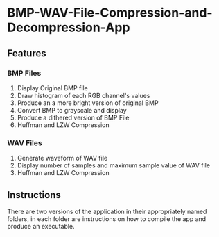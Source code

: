 # BMP-WAV-File-Compression-and-Decompression-App

## Features

### BMP Files
1. Display Original BMP file
2. Draw histogram of each RGB channel's values
3. Produce an a more bright version of original BMP
4. Convert BMP to grayscale and display
5. Produce a dithered version of BMP File
5. Huffman and LZW Compression

### WAV Files
1. Generate waveform of WAV file
2. Display number of samples and maximum sample value of WAV file
3. Huffman and LZW Compression

## Instructions
There are two versions of the application in their appropriately named folders, in each folder are instructions on how to compile the app and produce an executable.
